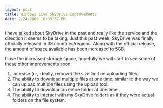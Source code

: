 ```yaml
---
layout: post
title: Windows Live SkyDrive Improvements
date: 2/24/2008 10:03:37 PM
---
```


I have [talked](http://geekswithblogs.net/sdorman/archive/2007/10/12/Windows-Live-SkyDrive-Updates.aspx) about SkyDrive in the past and really like the service and the direction it seems to be taking. Just this past week, SkyDrive was finally officially released in 38 countries/regions. Along with the official release, the amount of space available has been increased to 5GB.

I love the increased storage space, hopefully we will start to see some of these other improvements soon:

1.  Increase (or, ideally, remove) the size limit on uploading files.
2.  The ability to download multiple files at one time, similar to the way we can upload multiple files using the upload tool.
3.  The ability to download an entire folder at one time.
4.  The ability to interact with my SkyDrive folders as if they were actual folders on the file system.
